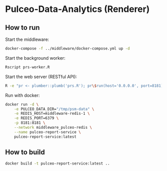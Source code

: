 # Pulceo-Data-Analytics (Renderer)

## How to run

Start the middleware:

```bash
docker-compose -f ../middleware/docker-compose.yml up -d
```

Start the background worker:

```bash
Rscript prs-worker.R
```

Start the web server (RESTful API):

```bash
R -e "pr <- plumber::plumb('prs.R'); pr\$run(host='0.0.0.0', port=8181)"
```

Run with docker:

```bash
docker run -d \
    -e PULCEO_DATA_DIR="/tmp/psm-data" \
    -e REDIS_HOST=middleware-redis-1 \
    -e REDIS_PORT=6379 \
    -p 8181:8181 \
    --network middleware_pulceo-redis \
    --name pulceo-report-service \
    pulceo-report-service:latest
```

## How to build

```bash
docker build -t pulceo-report-service:latest ..
```